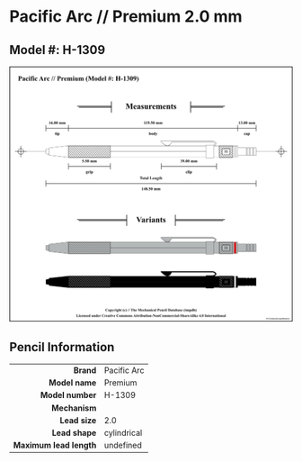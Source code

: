 # Pacific Arc // Premium 2.0 mm

## Model #: H-1309

<img src="./h-1309-grouped.png">

## Pencil Information

|     |     |
| ---: | :--- |
| **Brand** | Pacific Arc |
| **Model name** | Premium |
| **Model number** | H-1309 |
| **Mechanism** |  |
| **Lead size** | 2.0 |
| **Lead shape** | cylindrical |
| **Maximum lead length** | undefined |

